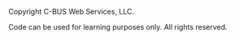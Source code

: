 Copyright C-BUS Web Services, LLC.

Code can be used for learning purposes only.
All rights reserved.
